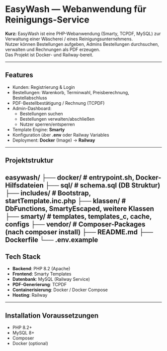# EasyWash — Webanwendung für Reinigungs-Service

**Kurz:** EasyWash ist eine PHP-Webanwendung (Smarty, TCPDF, MySQL) zur Verwaltung einer Wäscherei / eines Reinigungsunternehmens.  
Nutzer können Bestellungen aufgeben, Admins Bestellungen durchsuchen, verwalten und Rechnungen als PDF erzeugen.  
Das Projekt ist Docker- und Railway-bereit.

---

## Features
- Kunden: Registrierung & Login
- Bestellungen: Warenkorb, Terminwahl, Preisberechnung, Bestellabschluss
- PDF-Bestellbestätigung / Rechnung (TCPDF)
- Admin-Dashboard:
  - Bestellungen suchen
  - Bestellungen verwalten/abschließen
  - Nutzer sperren/entsperren
- Template Engine: **Smarty**
- Konfiguration über **.env** oder Railway Variables
- Deployment: **Docker** (Image) → **Railway**

---

## Projektstruktur
easywash/
├── docker/ # entrypoint.sh, Docker-Hilfsdateien
├── sql/ # schema.sql (DB Struktur)
├── includes/ # Bootstrap, startTemplate.inc.php
├── klassen/ # DbFunctions, SmartyEscaped, weitere Klassen
├── smarty/ # templates, templates_c, cache, configs
├── vendor/ # Composer-Packages (nach composer install)
├── README.md
├── Dockerfile
└── .env.example
---

## Tech Stack

- **Backend**: PHP 8.2 (Apache)
- **Frontend**: Smarty Templates
- **Datenbank**: MySQL (Railway Service)
- **PDF-Generierung**: TCPDF
- **Containerisierung**: Docker / Docker Compose
- **Hosting**: Railway

---

## Installation Voraussetzungen
- PHP 8.2+
- MySQL 8+
- Composer
- Docker (optional)

